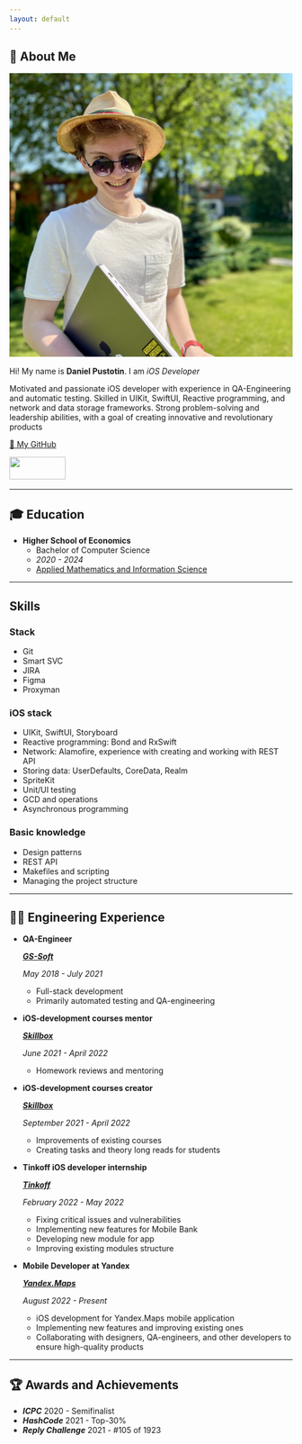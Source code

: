 ```yaml
---
layout: default
---
```


## 👋 About Me

<img class="profile-picture" src="me.jpeg">

Hi! My name is **Daniel Pustotin**. I am _iOS Developer_

Motivated and passionate iOS developer with experience in QA-Engineering and automatic testing. Skilled in UIKit, SwiftUI, Reactive programming, and network and data storage frameworks. Strong problem-solving and leadership abilities, with a goal of creating innovative and revolutionary products

[🐙 My GitHub](https://github.com/heartsker)

<img src="https://visitor-badge.glitch.me/badge?page_id=heartsker.resume&left_color=black&right_color=purple" width=100 height=40>

---

## 🎓 Education
- **Higher School of Economics**
    - Bachelor of Computer Science
    - *2020 - 2024*
    - [Applied Mathematics and Information Science](https://www.hse.ru/en/ba/ami/)

---

## Skills
### Stack
- Git
- Smart SVC
- JIRA
- Figma
- Proxyman

### iOS stack
- UIKit, SwiftUI, Storyboard
- Reactive programming: Bond and RxSwift
- Network: Alamofire, experience with creating and working with REST API
- Storing data: UserDefaults, CoreData, Realm
- SpriteKit
- Unit/UI testing
- GCD and operations
- Asynchronous programming

### Basic knowledge
- Design patterns
- REST API
- Makefiles and scripting
- Managing the project structure

---

## 👨‍💻 Engineering Experience

- **QA-Engineer**

    [***GS-Soft***](https://www.gs-soft.com/CMS/en/)
    
    *May 2018 - July 2021*

    - Full-stack development
    - Primarily automated testing and QA-engineering

- **iOS-development courses mentor**
    
    [***Skillbox***](https://skillbox.ru) 

    *June 2021 - April 2022*
    
    - Homework reviews and mentoring

- **iOS-development courses creator**

    [***Skillbox***](https://skillbox.ru)

    *September 2021 - April 2022*

    - Improvements of existing courses
    - Creating tasks and theory long reads for students

- **Tinkoff iOS developer internship**

    [***Tinkoff***](https://www.tinkoff.ru)
    
    *February 2022 - May 2022*

    - Fixing critical issues and vulnerabilities
    - Implementing new features for Mobile Bank
    - Developing new module for app
    - Improving existing modules structure
    
- **Mobile Developer at Yandex**

    [***Yandex.Maps***](https://maps.yandex.ru)
    
    *August 2022 - Present*

    - iOS development for Yandex.Maps mobile application
    - Implementing new features and improving existing ones
    - Collaborating with designers, QA-engineers, and other developers to ensure high-quality products

---

## 🏆 Awards and Achievements
- ***ICPC*** 2020 - Semifinalist
- ***HashCode*** 2021 - Top-30%
- ***Reply Challenge*** 2021 - #105 of 1923
